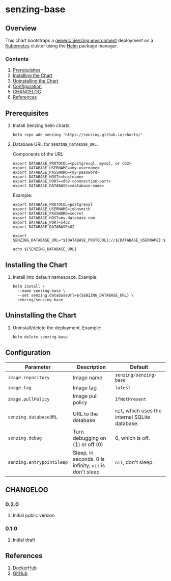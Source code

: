 # senzing-base

## Overview

This chart bootstraps a [generic Senzing environment](https://github.com/Senzing/docker-senzing-base) deployment on a
[Kubernetes](http://kubernetes.io) cluster using the
[Helm](https://helm.sh) package manager.

### Contents

1. [Prerequisites](#prerequisites)
1. [Installing the Chart](#installing-the-chart)
1. [Uninstalling the Chart](#uninstalling-the-chart)
1. [Configuration](#configuration)
1. [CHANGELOG](#changelog)
1. [References](#references)

## Prerequisites

1. Install Senzing helm charts.

    ```console
    helm repo add senzing 'https://senzing.github.io/charts/'
    ```

1. Database URL for `SENZING_DATABASE_URL`.

    Components of the URL:

    ```console
    export DATABASE_PROTOCOL=<postgresql, mysql, or db2>
    export DATABASE_USERNAME=<my-username>
    export DATABASE_PASSWORD=<my-password>
    export DATABASE_HOST=<hostname>
    export DATABASE_PORT=<db2-connnection-port>
    export DATABASE_DATABASE=<database-name>
    ```

    Example:

    ```console
    export DATABASE_PROTOCOL=postgresql
    export DATABASE_USERNAME=johnsmith
    export DATABASE_PASSWORD=secret
    export DATABASE_HOST=my.database.com
    export DATABASE_PORT=5432
    export DATABASE_DATABASE=G2

    export SENZING_DATABASE_URL="${DATABASE_PROTOCOL}://${DATABASE_USERNAME}:${DATABASE_PASSWORD}@${DATABASE_HOST}:${DATABASE_PORT}/${DATABASE_DATABASE}"

    echo ${SENZING_DATABASE_URL}
    ```

## Installing the Chart

1. Install into default namespace. Example:

    ```console
    helm install \
      --name senzing-base \
      --set senzing.databaseUrl=${SENZING_DATABASE_URL} \
      senzing/senzing-base
    ```

## Uninstalling the Chart

1. Uninstall/delete the deployment. Example:

    ```console
    helm delete senzing-base
    ```

## Configuration

| Parameter | Description | Default |
|-----------|-------------|---------|
| `image.repository` | Image name | `senzing/senzing-base` |
| `image.tag` | Image tag | `latest` |
| `image.pullPolicy` | Image pull policy | `IfNotPresent` |
| `senzing.databaseURL` | URL to the database | `nil`, which uses the internal SQLite database. |
| `senzing.debug` | Turn debugging on (1) or off (0) | 0, which is off. |
| `senzing.entrypointSleep` | Sleep, in seconds. 0 is infinity, `nil` is don't sleep | `nil`, don't sleep. |

## CHANGELOG

### 0.2.0

1. Initial public version

### 0.1.0

1. Initial draft

## References

1. [DockerHub](https://hub.docker.com/r/senzing/senzing-base)
1. [GitHub](https://github.com/Senzing/docker-senzing-base)
